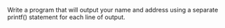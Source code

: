 Write a program that will output your name and address using a separate printf() statement for each line of output.
